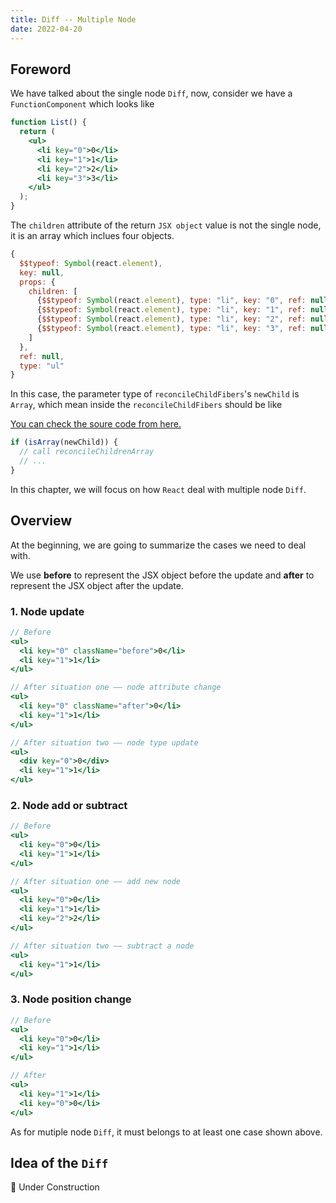 ```yaml
---
title: Diff -- Multiple Node
date: 2022-04-20
---
```


## Foreword

We have talked about the single node `Diff`, now, consider we have a `FunctionComponent` which looks like

```jsx
function List() {
  return (
    <ul>
      <li key="0">0</li>
      <li key="1">1</li>
      <li key="2">2</li>
      <li key="3">3</li>
    </ul>
  );
}
```

The `children` attribute of the return `JSX object` value is not the single node, it is an array which inclues four objects.

```js
{
  $$typeof: Symbol(react.element),
  key: null,
  props: {
    children: [
      {$$typeof: Symbol(react.element), type: "li", key: "0", ref: null, props: {…}, …}
      {$$typeof: Symbol(react.element), type: "li", key: "1", ref: null, props: {…}, …}
      {$$typeof: Symbol(react.element), type: "li", key: "2", ref: null, props: {…}, …}
      {$$typeof: Symbol(react.element), type: "li", key: "3", ref: null, props: {…}, …}
    ]
  },
  ref: null,
  type: "ul"
}
```

In this case, the parameter type of `reconcileChildFibers`'s `newChild` is `Array`, which mean inside the `reconcileChildFibers` should be like

[You can check the soure code from here.](https://github.com/facebook/react/blob/1fb18e22ae66fdb1dc127347e169e73948778e5a/packages/react-reconciler/src/ReactChildFiber.new.js#L1352)

```js
if (isArray(newChild)) {
  // call reconcileChildrenArray
  // ...
}
```

In this chapter, we will focus on how `React` deal with multiple node `Diff`.

## Overview

At the beginning, we are going to summarize the cases we need to deal with.

We use **before** to represent the JSX object before the update and **after** to represent the JSX object after the update.

### 1. Node update

```jsx
// Before
<ul>
  <li key="0" className="before">0</li>
  <li key="1">1</li>
</ul>

// After situation one —— node attribute change
<ul>
  <li key="0" className="after">0</li>
  <li key="1">1</li>
</ul>

// After situation two —— node type update
<ul>
  <div key="0">0</div>
  <li key="1">1</li>
</ul>
```

### 2. Node add or subtract

```jsx
// Before
<ul>
  <li key="0">0</li>
  <li key="1">1</li>
</ul>

// After situation one —— add new node
<ul>
  <li key="0">0</li>
  <li key="1">1</li>
  <li key="2">2</li>
</ul>

// After situation two —— subtract a node
<ul>
  <li key="1">1</li>
</ul>
```

### 3. Node position change

```jsx
// Before
<ul>
  <li key="0">0</li>
  <li key="1">1</li>
</ul>

// After
<ul>
  <li key="1">1</li>
  <li key="0">0</li>
</ul>
```

As for mutiple node `Diff`, it must belongs to at least one case shown above.

## Idea of the `Diff`

🚧 Under Construction
